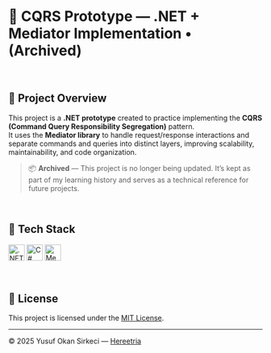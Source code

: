 # 🧭 CQRS Prototype — .NET + Mediator Implementation • (Archived)

<br>

## 📌 Project Overview

This project is a **.NET prototype** created to practice implementing the **CQRS (Command Query Responsibility Segregation)** pattern.  
It uses the **Mediator library** to handle request/response interactions and separate commands and queries into distinct layers, improving scalability, maintainability, and code organization.  
> 📦 **Archived** — This project is no longer being updated. It’s kept as part of my learning history and serves as a technical reference for future projects.

<br>

## 🧰 Tech Stack

<p>
  <img src="https://img.shields.io/badge/.NET_Core-512BD4?style=for-the-badge&logo=dotnet&logoColor=white" alt=".NET Core Badge" height="32" />
  <img src="https://img.shields.io/badge/C%23-239120?style=for-the-badge&logo=c-sharp&logoColor=white" alt="C# Badge" height="32" />
  <img src="https://img.shields.io/badge/Mediator_Library-0078D4?style=for-the-badge&logo=nuget&logoColor=white" alt="Mediator Library Badge" height="32" />
</p>

<br>

## 📜 License
This project is licensed under the [MIT License](./LICENSE).

---

© 2025 Yusuf Okan Sirkeci — [Hereetria](https://github.com/Hereetria)

